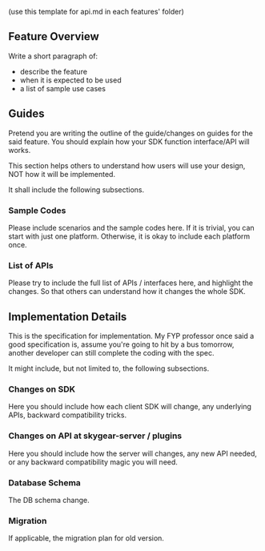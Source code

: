 (use this template for api.md in each features' folder)

## Feature Overview

Write a short paragraph of:
* describe the feature
* when it is expected to be used
* a list of sample use cases

## Guides

Pretend you are writing the outline of the guide/changes on guides for the said feature. You
should explain how your SDK function interface/API will works.

This section helps others to understand how users will use your design, NOT how
it will be implemented.

It shall include the following subsections.

### Sample Codes

Please include scenarios and the sample codes here. If it is trivial, you can start with just one
platform. Otherwise, it is okay to include each platform once.

### List of APIs

Please try to include the full list of APIs / interfaces here, and highlight the changes. So that
others can understand how it changes the whole SDK.

## Implementation Details

This is the specification for implementation. My FYP professor once said a good specification is,
assume you're going to hit by a bus tomorrow, another developer can still complete the coding with
the spec.

It might include, but not limited to, the following subsections.

### Changes on SDK

Here you should include how each client SDK will change, any underlying APIs, backward compatibility
tricks.

### Changes on API at skygear-server / plugins

Here you should include how the server will changes, any new API needed, or any backward
compatibility magic you will need.

### Database Schema

The DB schema change.

### Migration

If applicable, the migration plan for old version.
